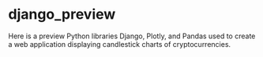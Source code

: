 # django_preview
Here is a preview Python libraries Django, Plotly, and Pandas used to create a web application displaying candlestick charts of cryptocurrencies.
